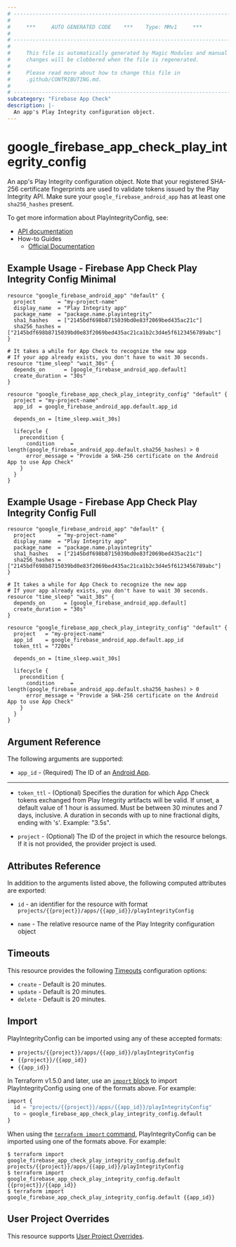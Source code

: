 ```yaml
---
# ----------------------------------------------------------------------------
#
#     ***     AUTO GENERATED CODE    ***    Type: MMv1     ***
#
# ----------------------------------------------------------------------------
#
#     This file is automatically generated by Magic Modules and manual
#     changes will be clobbered when the file is regenerated.
#
#     Please read more about how to change this file in
#     .github/CONTRIBUTING.md.
#
# ----------------------------------------------------------------------------
subcategory: "Firebase App Check"
description: |-
  An app's Play Integrity configuration object.
---
```


# google\_firebase\_app\_check\_play\_integrity\_config

An app's Play Integrity configuration object. Note that your registered SHA-256 certificate fingerprints are used to validate tokens issued by the Play Integrity API.
Make sure your `google_firebase_android_app` has at least one `sha256_hashes` present.


To get more information about PlayIntegrityConfig, see:

* [API documentation](https://firebase.google.com/docs/reference/appcheck/rest/v1/projects.apps.playIntegrityConfig)
* How-to Guides
    * [Official Documentation](https://firebase.google.com/docs/app-check)

## Example Usage - Firebase App Check Play Integrity Config Minimal


```hcl
resource "google_firebase_android_app" "default" {
  project       = "my-project-name"
  display_name  = "Play Integrity app"
  package_name  = "package.name.playintegrity"
  sha1_hashes   = ["2145bdf698b8715039bd0e83f2069bed435ac21c"]
  sha256_hashes = ["2145bdf698b8715039bd0e83f2069bed435ac21ca1b2c3d4e5f6123456789abc"]
}

# It takes a while for App Check to recognize the new app
# If your app already exists, you don't have to wait 30 seconds.
resource "time_sleep" "wait_30s" {
  depends_on      = [google_firebase_android_app.default]
  create_duration = "30s"
}

resource "google_firebase_app_check_play_integrity_config" "default" {
  project = "my-project-name"
  app_id  = google_firebase_android_app.default.app_id

  depends_on = [time_sleep.wait_30s]

  lifecycle {
    precondition {
      condition     = length(google_firebase_android_app.default.sha256_hashes) > 0
      error_message = "Provide a SHA-256 certificate on the Android App to use App Check"
    }
  }
}
```
## Example Usage - Firebase App Check Play Integrity Config Full


```hcl
resource "google_firebase_android_app" "default" {
  project       = "my-project-name"
  display_name  = "Play Integrity app"
  package_name  = "package.name.playintegrity"
  sha1_hashes   = ["2145bdf698b8715039bd0e83f2069bed435ac21c"]
  sha256_hashes = ["2145bdf698b8715039bd0e83f2069bed435ac21ca1b2c3d4e5f6123456789abc"]
}

# It takes a while for App Check to recognize the new app
# If your app already exists, you don't have to wait 30 seconds.
resource "time_sleep" "wait_30s" {
  depends_on      = [google_firebase_android_app.default]
  create_duration = "30s"
}

resource "google_firebase_app_check_play_integrity_config" "default" {
  project   = "my-project-name"
  app_id    = google_firebase_android_app.default.app_id
  token_ttl = "7200s"

  depends_on = [time_sleep.wait_30s]

  lifecycle {
    precondition {
      condition     = length(google_firebase_android_app.default.sha256_hashes) > 0
      error_message = "Provide a SHA-256 certificate on the Android App to use App Check"
    }
  }
}
```

## Argument Reference

The following arguments are supported:


* `app_id` -
  (Required)
  The ID of an
  [Android App](https://firebase.google.com/docs/reference/firebase-management/rest/v1beta1/projects.androidApps#AndroidApp.FIELDS.app_id).


- - -


* `token_ttl` -
  (Optional)
  Specifies the duration for which App Check tokens exchanged from Play Integrity artifacts will be valid.
  If unset, a default value of 1 hour is assumed. Must be between 30 minutes and 7 days, inclusive.
  A duration in seconds with up to nine fractional digits, ending with 's'. Example: "3.5s".

* `project` - (Optional) The ID of the project in which the resource belongs.
    If it is not provided, the provider project is used.


## Attributes Reference

In addition to the arguments listed above, the following computed attributes are exported:

* `id` - an identifier for the resource with format `projects/{{project}}/apps/{{app_id}}/playIntegrityConfig`

* `name` -
  The relative resource name of the Play Integrity configuration object


## Timeouts

This resource provides the following
[Timeouts](https://developer.hashicorp.com/terraform/plugin/sdkv2/resources/retries-and-customizable-timeouts) configuration options:

- `create` - Default is 20 minutes.
- `update` - Default is 20 minutes.
- `delete` - Default is 20 minutes.

## Import


PlayIntegrityConfig can be imported using any of these accepted formats:

* `projects/{{project}}/apps/{{app_id}}/playIntegrityConfig`
* `{{project}}/{{app_id}}`
* `{{app_id}}`


In Terraform v1.5.0 and later, use an [`import` block](https://developer.hashicorp.com/terraform/language/import) to import PlayIntegrityConfig using one of the formats above. For example:

```tf
import {
  id = "projects/{{project}}/apps/{{app_id}}/playIntegrityConfig"
  to = google_firebase_app_check_play_integrity_config.default
}
```

When using the [`terraform import` command](https://developer.hashicorp.com/terraform/cli/commands/import), PlayIntegrityConfig can be imported using one of the formats above. For example:

```
$ terraform import google_firebase_app_check_play_integrity_config.default projects/{{project}}/apps/{{app_id}}/playIntegrityConfig
$ terraform import google_firebase_app_check_play_integrity_config.default {{project}}/{{app_id}}
$ terraform import google_firebase_app_check_play_integrity_config.default {{app_id}}
```

## User Project Overrides

This resource supports [User Project Overrides](https://registry.terraform.io/providers/hashicorp/google/latest/docs/guides/provider_reference#user_project_override).
